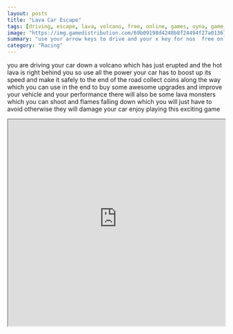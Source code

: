 ```yaml
---
layout: posts
title: "Lava Car Escape"
tags: [driving, escape, lava, volcano, free, online, games, oyna, game, free, games, play, play, games]
image: "https://img.gamedistribution.com/69b09198d4248b8f24494f27a01367b9.jpg"
summary: "use your arrow keys to drive and your x key for nos  free online games oyna game free games play play games"
category: "Racing"
---
```


you are driving your car down a volcano which has just erupted and the hot lava is right behind you so use all the power your car has to boost up its speed and make it safely to the end of the road collect coins along the way which you can use in the end to buy some awesome upgrades and improve your vehicle and your performance there will also be some lava monsters which you can shoot and flames falling down which you will just have to avoid otherwise they will damage your car enjoy playing this exciting game

<iframe width="100%" height="480px;" src="https://flash.gamedistribution.com?game=69b09198d4248b8f24494f27a01367b9"></iframe>